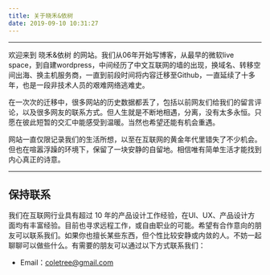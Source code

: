 ```yaml
---
title: 关于晓禾&依树
date: 2019-09-10 10:31:27
---
```


----

欢迎来到 晓禾&依树 的网站。我们从06年开始写博客，从最早的微软live space，到自建wordpress，中间经历了中文互联网的墙的出现，换域名、转移空间出海、换主机服务商，一直到前段时间将内容迁移至Github，一直延续了十多年，也是一段非技术人员的艰难网络逃难史。

在一次次的迁移中，很多网站的历史数据都丢了，包括以前网友们给我们的留言评论，以及很多网友的联系方式。但人生就是不断地相遇，分离，没有太多永恒。只愿在彼此短暂的交汇中能感受到温暖。当然也希望还能有机会重遇。

网站一直仅限记录我们的生活所想，以至在互联网的黄金年代里错失了不少机会。但也在喧嚣浮躁的环境下，保留了一块安静的自留地。相信唯有简单生活才能找到内心真正的诗意。

----

## 保持联系

我们在互联网行业具有超过 10 年的产品设计工作经验，在UI、UX、产品设计方面均有丰富经验。目前也寻求远程工作，或自由职业的可能。希望有合作意向的朋友可以联系我们。如果你也擅长某些东西，但个性比较安静或内敛的人。不妨一起聊聊可以做些什么。有需要的朋友可以通过以下方式联系我们：

* Email：coletree@gmail.com 
